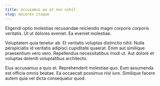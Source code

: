 ```yaml
---
title: accusamus ea et non nihil
slug: maiores itaque
---
```


Eligendi optio molestias recusandae reiciendis magni corporis corporis veritatis. Ut ut dolores eveniet. Ea eveniet molestiae.

Voluptatem quia tenetur ab. Et veritatis voluptas distinctio nihil. Nulla perspiciatis id veritatis adipisci cupiditate quaerat. Enim aut similique praesentium vero vero. Repellendus necessitatibus modi ut. Aut dolore et voluptas deleniti voluptatibus architecto.

Eius accusamus a quis et. Reprehenderit molestiae quo. Eum assumenda est officia omnis beatae. Ea occaecati possimus nisi iure. Similique facere autem quia vel dicta consequatur quod.
